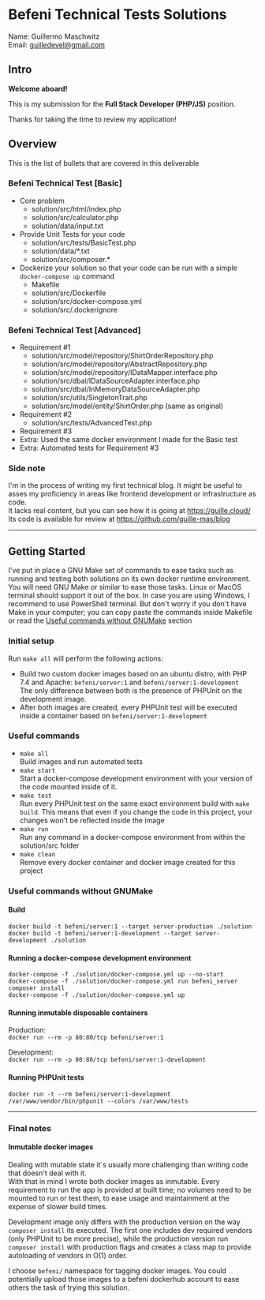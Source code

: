 # Befeni Technical Tests Solutions

Name: Guillermo Maschwitz \
Email: guilledevel@gmail.com

## Intro

**Welcome aboard!**

This is my submission for the **Full Stack Developer (PHP/JS)** position.

Thanks for taking the time to review my application!

## Overview

This is the list of bullets that are covered in this deliverable

### Befeni Technical Test [Basic]

- Core problem
  - solution/src/html/index.php
  - solution/src/calculator.php
  - solution/data/input.txt
- Provide Unit Tests for your code
  - solution/src/tests/BasicTest.php
  - solution/data/*.txt
  - solution/src/composer.*
- Dockerize your solution so that your code can be run with a simple `docker-compose up` command
  - Makefile
  - solution/src/Dockerfile
  - solution/src/docker-compose.yml
  - solution/src/.dockerignore

### Befeni Technical Test [Advanced]

- Requirement #1
  - solution/src/model/repository/ShirtOrderRepository.php
  - solution/src/model/repository/AbstractRepository.php
  - solution/src/model/repository/IDataMapper.interface.php
  - solution/src/dbal/IDataSourceAdapter.interface.php
  - solution/src/dbal/InMemoryDataSourceAdapter.php
  - solution/src/utils/SingletonTrait.php
  - solution/src/model/entity/ShirtOrder.php (same as original)
- Requirement #2
  - solution/src/tests/AdvancedTest.php
- Requirement #3
- Extra: Used the same docker environment I made for the Basic test
- Extra: Automated tests for Requirement #3

### Side note

I'm in the process of writing my first technical blog. It might be useful to asses my proficiency in areas like frontend development or infrastructure as code. \
It lacks real content, but you can see how it is going at https://guille.cloud/ \
Its code is available for review at https://github.com/guille-mas/blog

------------------------------------------------------------

## Getting Started

I've put in place a GNU Make set of commands to ease tasks such as running and testing both solutions on its own docker runtime environment. You will need GNU Make or similar to ease those tasks. Linux or MacOS terminal should support it out of the box. In case you are using Windows, I recommend to use PowerShell terminal. But don't worry if you don't have Make in your computer; you can copy paste the commands inside Makefile or read the [Useful commands without GNUMake](#useful-commands-wo-make) section

### Initial setup

Run `make all` will perform the following actions:

- Build two custom docker images based on an ubuntu distro, with PHP 7.4 and Apache: `befeni/server:1` and `befeni/server:1-development` \
The only difference between both is the presence of PHPUnit on the development image.
- After both images are created, every PHPUnit test will be executed inside a container based on `befeni/server:1-development`

### Useful commands

- `make all` \
Build images and run automated tests
- `make start` \
Start a docker-compose development environment with your version of the code mounted inside of it.
- `make test` \
Run every PHPUnit test on the same exact environment build with `make build`. This means that even if you change the code in this project, your changes won't be reflected inside the image
- `make run` \
Run any command in a docker-compose environment from within the solution/src folder
- `make clean` \
Remove every docker container and docker image created for this project

<a name="useful-commands-wo-make"></a>

### Useful commands without GNUMake

#### Build

`docker build -t befeni/server:1 --target server-production ./solution`
`docker build -t befeni/server:1-development --target server-development ./solution`

#### Running a docker-compose development environment

`docker-compose -f ./solution/docker-compose.yml up --no-start` \
`docker-compose -f ./solution/docker-compose.yml run befeni_server composer install` \
`docker-compose -f ./solution/docker-compose.yml up`

#### Running inmutable disposable containers

Production:\
`docker run --rm -p 80:80/tcp befeni/server:1`

Development:\
`docker run --rm -p 80:80/tcp befeni/server:1-development`

#### Running PHPUnit tests

`docker run -t --rm befeni/server:1-development /var/www/vendor/bin/phpunit --colors /var/www/tests`

------------------------------------------------------------

### Final notes

#### Inmutable docker images

Dealing with mutable state it´s usually more challenging than writing code that doesn't deal with it. \
With that in mind I wrote both docker images as inmutable. Every requirement to run the app is provided at built time; no volumes need to be mounted to run or test them, to ease usage and maintainment at the expense of slower build times.

Development image only differs with the production version on the way `composer install` its executed. The first one includes dev required vendors (only PHPUnit to be more precise), while the production version run `composer install` with production flags and creates a class map to provide autoloading of vendors in O(1) order.

I choose `befeni/` namespace for tagging docker images. You could potentially upload those images to a befeni dockerhub account to ease others the task of trying this solution.
